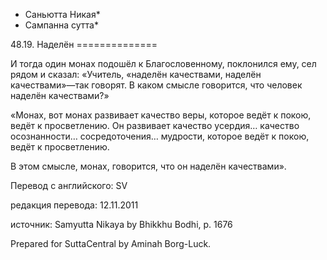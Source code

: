 * Саньютта Никая*
* Сампанна сутта*

48\.19\. Наделён
\=\=\=\=\=\=\=\=\=\=\=\=\=\=

И тогда один монах подошёл к Благословенному, поклонился ему, сел рядом и сказал: «Учитель, «наделён качествами, наделён качествами»—так говорят\. В каком смысле говорится, что человек наделён качествами?»

«Монах, вот монах развивает качество веры, которое ведёт к покою, ведёт к просветлению\. Он развивает качество усердия… качество осознанности… сосредоточения… мудрости, которое ведёт к покою, ведёт к просветлению\.

В этом смысле, монах, говорится, что он наделён качествами»\.

Перевод с английского: SV

редакция перевода: 12\.11\.2011

источник: Samyutta Nikaya by Bhikkhu Bodhi, p\. 1676

Prepared for SuttaCentral by Aminah Borg\-Luck\.